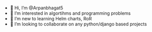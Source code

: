 - 👋 Hi, I’m @Arpanbhagat5
- 👀 I’m interested in algortihms and programming problems
- 🌱 I’m new to learning Helm charts, RoR
- 💞️ I’m looking to collaborate on any python/django based projects

<!---
Arpanbhagat5/Arpanbhagat5 is a ✨ special ✨ repository because its `README.md` (this file) appears on your GitHub profile.
You can click the Preview link to take a look at your changes.
--->
